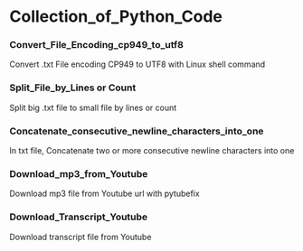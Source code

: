 # Collection_of_Python_Code

### Convert_File_Encoding_cp949_to_utf8
Convert .txt File encoding CP949 to UTF8 with Linux shell command


### Split_File_by_Lines or Count
Split big .txt file to small file by lines or count


### Concatenate_consecutive_newline_characters_into_one
In txt file, Concatenate two or more consecutive newline characters into one

### Download_mp3_from_Youtube
Download mp3 file from Youtube url with pytubefix

### Download_Transcript_Youtube
Download transcript file from Youtube
